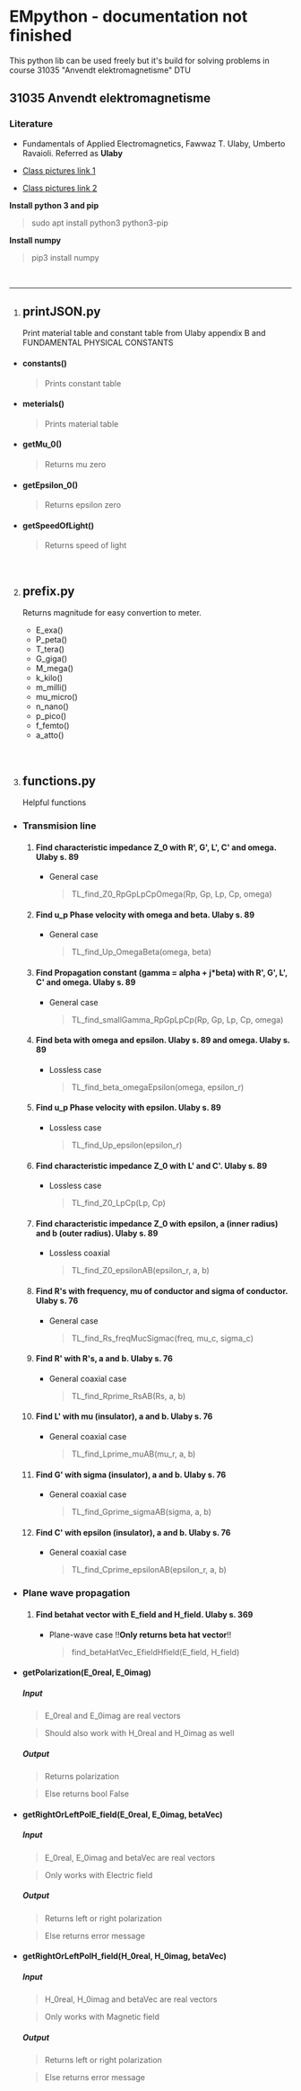 # EMpython - documentation not finished 
This python lib can be used freely but it's build for solving problems in course 31035 "Anvendt elektromagnetisme" DTU


## 31035 Anvendt elektromagnetisme

### Literature
  
  - Fundamentals of Applied Electromagnetics, Fawwaz T. Ulaby, Umberto Ravaioli. Referred as **Ulaby** 

  - [Class pictures link 1](https://www.dropbox.com/sh/mmwt50c62wx66n8/AAAk9syV4ZdBt49FdrQ1KfLya?dl=0)
  
  - [Class pictures link 2](https://drive.google.com/open?id=1poexgWhZUBpiSHl2aM6Wob38YJCyake8)


**Install python 3 and pip**
 > sudo apt install python3 python3-pip

**Install numpy**
 > pip3 install numpy

</br>

***

1. ## printJSON.py

    Print material table and constant table from Ulaby appendix B and FUNDAMENTAL PHYSICAL CONSTANTS
  
  - #### constants()

    > Prints constant table
  
  - #### meterials()

    > Prints material table

  - #### getMu_0()

    > Returns mu zero

  - #### getEpsilon_0()

    > Returns epsilon zero
  
  - #### getSpeedOfLight()

    > Returns speed of light

</br>

2. ## prefix.py

    Returns magnitude for easy convertion to meter.
    
    - E_exa()
    - P_peta()
    - T_tera()
    - G_giga()
    - M_mega()
    - k_kilo()
    - m_milli()
    - mu_micro()
    - n_nano()
    - p_pico()
    - f_femto()
    - a_atto()

</br>


3. ## functions.py

    Helpful functions 
  
  - ### Transmision line

    1. #### Find characteristic impedance Z_0 with R', G', L', C' and omega. Ulaby s. 89
    
        - General case

          > TL_find_Z0_RpGpLpCpOmega(Rp, Gp, Lp, Cp, omega)

    2. #### Find u_p Phase velocity with omega and beta. Ulaby s. 89

        - General case

          > TL_find_Up_OmegaBeta(omega, beta)

    3. #### Find Propagation constant (gamma = alpha + j*beta) with R', G', L', C' and omega. Ulaby s. 89

        - General case

          > TL_find_smallGamma_RpGpLpCp(Rp, Gp, Lp, Cp, omega)
    
    4. #### Find beta with omega and epsilon. Ulaby s. 89 and omega. Ulaby s. 89

        - Lossless case

          > TL_find_beta_omegaEpsilon(omega, epsilon_r)

    5. #### Find u_p Phase velocity with epsilon. Ulaby s. 89

        - Lossless case

          > TL_find_Up_epsilon(epsilon_r)
    
    6. #### Find characteristic impedance Z_0 with L' and C'. Ulaby s. 89

        - Lossless case

          > TL_find_Z0_LpCp(Lp, Cp)

    7. #### Find characteristic impedance Z_0 with epsilon, a (inner radius) and b (outer radius). Ulaby s. 89

        - Lossless coaxial

          > TL_find_Z0_epsilonAB(epsilon_r, a, b)
    
    8. #### Find R's with frequency, mu of conductor and sigma of conductor. Ulaby s. 76

        - General case

          > TL_find_Rs_freqMucSigmac(freq, mu_c, sigma_c)
    
    9. #### Find R' with R's, a and b. Ulaby s. 76

        - General coaxial case

          > TL_find_Rprime_RsAB(Rs, a, b)
    
    10. #### Find L' with mu (insulator), a and b. Ulaby s. 76

        - General coaxial case

          > TL_find_Lprime_muAB(mu_r, a, b)
    
    11. #### Find G' with sigma (insulator), a and b. Ulaby s. 76

        - General coaxial case

          > TL_find_Gprime_sigmaAB(sigma, a, b)
    
    12. #### Find C' with epsilon (insulator), a and b. Ulaby s. 76

        - General coaxial case

          > TL_find_Cprime_epsilonAB(epsilon_r, a, b)
    
  - ### Plane wave propagation

    1. #### Find betahat vector with E_field and H_field. Ulaby s. 369

        - Plane-wave case !!**Only returns beta hat vector**!!
          
          > find_betaHatVec_EfieldHfield(E_field, H_field)



  - #### getPolarization(E_0real, E_0imag)

    ##### Input
      > E_0real and E_0imag are real vectors

      > Should also work with H_0real and H_0imag as well
      
    ##### Output
      > Returns polarization

      > Else returns bool False
  
  - #### getRightOrLeftPolE_field(E_0real, E_0imag, betaVec)

     ##### Input
      > E_0real, E_0imag and betaVec are real vectors

      > Only works with Electric field
      
    ##### Output
      > Returns left or right polarization

      > Else returns error message
  
  - #### getRightOrLeftPolH_field(H_0real, H_0imag, betaVec)

     ##### Input
      > H_0real, H_0imag and betaVec are real vectors

      > Only works with Magnetic field
      
    ##### Output
      > Returns left or right polarization

      > Else returns error message
  

